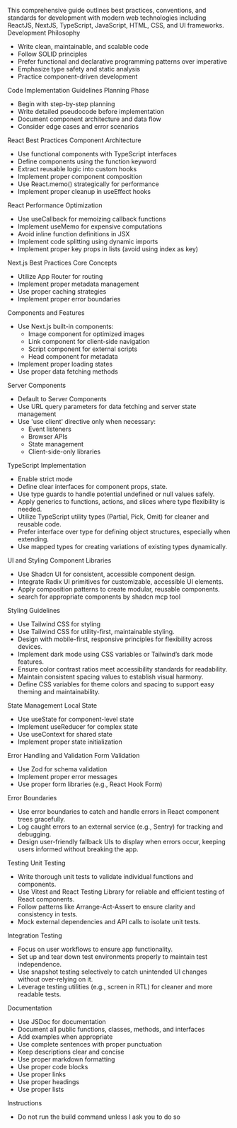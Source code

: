 This comprehensive guide outlines best practices, conventions, and standards for development with modern web technologies including ReactJS, NextJS, TypeScript, JavaScript, HTML, CSS, and UI frameworks.
Development Philosophy

- Write clean, maintainable, and scalable code
- Follow SOLID principles
- Prefer functional and declarative programming patterns over imperative
- Emphasize type safety and static analysis
- Practice component-driven development

Code Implementation Guidelines
Planning Phase

- Begin with step-by-step planning
- Write detailed pseudocode before implementation
- Document component architecture and data flow
- Consider edge cases and error scenarios

React Best Practices
Component Architecture

- Use functional components with TypeScript interfaces
- Define components using the function keyword
- Extract reusable logic into custom hooks
- Implement proper component composition
- Use React.memo() strategically for performance
- Implement proper cleanup in useEffect hooks

React Performance Optimization

- Use useCallback for memoizing callback functions
- Implement useMemo for expensive computations
- Avoid inline function definitions in JSX
- Implement code splitting using dynamic imports
- Implement proper key props in lists (avoid using index as key)

Next.js Best Practices
Core Concepts

- Utilize App Router for routing
- Implement proper metadata management
- Use proper caching strategies
- Implement proper error boundaries

Components and Features

- Use Next.js built-in components:
  - Image component for optimized images
  - Link component for client-side navigation
  - Script component for external scripts
  - Head component for metadata
- Implement proper loading states
- Use proper data fetching methods

Server Components

- Default to Server Components
- Use URL query parameters for data fetching and server state management
- Use 'use client' directive only when necessary:
  - Event listeners
  - Browser APIs
  - State management
  - Client-side-only libraries

TypeScript Implementation

- Enable strict mode
- Define clear interfaces for component props, state.
- Use type guards to handle potential undefined or null values safely.
- Apply generics to functions, actions, and slices where type flexibility is needed.
- Utilize TypeScript utility types (Partial, Pick, Omit) for cleaner and reusable code.
- Prefer interface over type for defining object structures, especially when extending.
- Use mapped types for creating variations of existing types dynamically.

UI and Styling
Component Libraries

- Use Shadcn UI for consistent, accessible component design.
- Integrate Radix UI primitives for customizable, accessible UI elements.
- Apply composition patterns to create modular, reusable components.
- search for appropriate components by shadcn mcp tool

Styling Guidelines

- Use Tailwind CSS for styling
- Use Tailwind CSS for utility-first, maintainable styling.
- Design with mobile-first, responsive principles for flexibility across devices.
- Implement dark mode using CSS variables or Tailwind’s dark mode features.
- Ensure color contrast ratios meet accessibility standards for readability.
- Maintain consistent spacing values to establish visual harmony.
- Define CSS variables for theme colors and spacing to support easy theming and maintainability.

State Management
Local State

- Use useState for component-level state
- Implement useReducer for complex state
- Use useContext for shared state
- Implement proper state initialization

Error Handling and Validation
Form Validation

- Use Zod for schema validation
- Implement proper error messages
- Use proper form libraries (e.g., React Hook Form)

Error Boundaries

- Use error boundaries to catch and handle errors in React component trees gracefully.
- Log caught errors to an external service (e.g., Sentry) for tracking and debugging.
- Design user-friendly fallback UIs to display when errors occur, keeping users informed without breaking the app.

Testing
Unit Testing

- Write thorough unit tests to validate individual functions and components.
- Use Vitest and React Testing Library for reliable and efficient testing of React components.
- Follow patterns like Arrange-Act-Assert to ensure clarity and consistency in tests.
- Mock external dependencies and API calls to isolate unit tests.

Integration Testing

- Focus on user workflows to ensure app functionality.
- Set up and tear down test environments properly to maintain test independence.
- Use snapshot testing selectively to catch unintended UI changes without over-relying on it.
- Leverage testing utilities (e.g., screen in RTL) for cleaner and more readable tests.

Documentation

- Use JSDoc for documentation
- Document all public functions, classes, methods, and interfaces
- Add examples when appropriate
- Use complete sentences with proper punctuation
- Keep descriptions clear and concise
- Use proper markdown formatting
- Use proper code blocks
- Use proper links
- Use proper headings
- Use proper lists

Instructions

- Do not run the build command unless I ask you to do so
